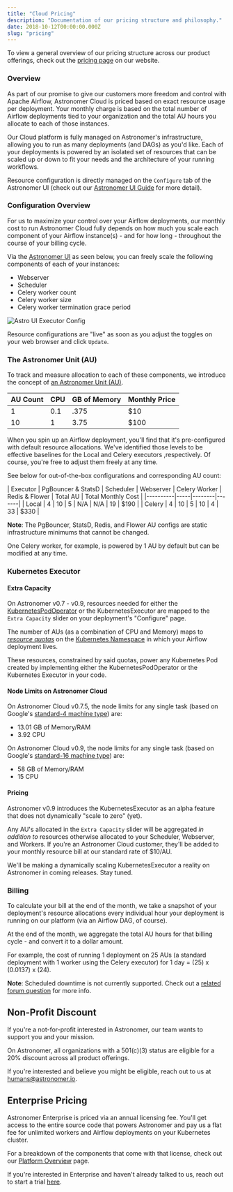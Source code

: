 ```yaml
---
title: "Cloud Pricing"
description: "Documentation of our pricing structure and philosophy."
date: 2018-10-12T00:00:00.000Z
slug: "pricing"
---
```


To view a general overview of our pricing structure across our product offerings, check out the [pricing page](https://www.astronomer.io/pricing/) on our website.

### Overview

As part of our promise to give our customers more freedom and control with Apache Airflow, Astronomer Cloud is priced based on exact resource usage per deployment. Your monthly charge is based on the total number of Airflow deployments tied to your organization and the total AU hours you allocate to each of those instances.

Our Cloud platform is fully managed on Astronomer's infrastructure, allowing you to run as many deployments (and DAGs) as you'd like. Each of your deployments is powered by an isolated set of resources that can be scaled up or down to fit your needs and the architecture of your running workflows.

Resource configuration is directly managed on the `Configure` tab of the Astronomer UI (check out our [Astronomer UI Guide](https://www.astronomer.io/docs/airflow-deployments/) for more detail).

### Configuration Overview

For us to maximize your control over your Airflow deployments, our monthly cost to run Astronomer Cloud fully depends on how much you scale each component of your Airflow instance(s) - and for how long - throughout the course of your billing cycle.

Via the [Astronomer UI](https://app.astronomer.cloud/login) as seen below, you can freely scale the following components of each of your instances:

- Webserver
- Scheduler
- Celery worker count
- Celery worker size
- Celery worker termination grace period

![Astro UI Executor Config](https://assets2.astronomer.io/main/docs/astronomer-ui/Astro-UI-Executor.png)

Resource configurations are "live" as soon as you adjust the toggles on your web browser and click `Update`.

### The Astronomer Unit (AU)

To track and measure allocation to each of these components, we introduce the concept of [an Astronomer Unit (AU)](https://github.com/astronomer/houston-api/blob/193183be40df7e00261c3bf4941caf80e5d874a4/config/default.yaml#L317).

| AU Count | CPU | GB of Memory | Monthly Price |
|----------|-----|--------|-------|
| 1 | 0.1 | .375 | $10 |
| 10 | 1 | 3.75 | $100


When you spin up an Airflow deployment, you'll find that it's pre-configured with default resource allocations. We've identified those levels to be effective baselines for the Local and Celery executors ,respectively. Of course, you're free to adjust them freely at any time.

See below for out-of-the-box configurations and corresponding AU count:

| Executor | PgBouncer & StatsD | Scheduler | Webserver | Celery Worker | Redis & Flower | Total AU | Total Monthly Cost |
|----------|-----|--------|-------|
| Local | 4 | 10 | 5 | N/A | N/A | 19 | $190 |
| Celery | 4 | 10 | 5 | 10 | 4 | 33 | $330 |

**Note**: The PgBouncer, StatsD, Redis, and Flower AU configs are static infrastructure minimums that cannot be changed.

One Celery worker, for example, is powered by 1 AU by default but can be modified at any time.

### Kubernetes Executor

#### Extra Capacity

On Astronomer v0.7 - v0.9, resources needed for either the [KubernetesPodOperator](https://www.astronomer.io/docs/kubepodoperator/) or the KubernetesExecutor are mapped to the `Extra Capacity` slider on your deployment's "Configure" page.

The number of AUs (as a combination of CPU and Memory) maps to [*resource quotas*](https://kubernetes.io/docs/concepts/policy/resource-quotas/) on the [Kubernetes Namespace](https://kubernetes.io/docs/concepts/overview/working-with-objects/namespaces/) in which your Airflow deployment lives.

These resources, constrained by said quotas, power any Kubernetes Pod created by implementing either the KubernetesPodOperator or the Kubernetes Executor in your code.

#### Node Limits on Astronomer Cloud

On Astronomer Cloud v0.7.5, the node limits for any single task (based on Google's [standard-4 machine type](https://cloud.google.com/compute/docs/machine-types)) are:

- 13.01 GB of Memory/RAM
- 3.92 CPU

On Astronomer Cloud v0.9, the node limits for any single task (based on Google's [standard-16 machine type](https://cloud.google.com/compute/docs/machine-types)) are:

- 58 GB of Memory/RAM
- 15 CPU

#### Pricing

Astronomer v0.9 introduces the KubernetesExecutor as an alpha feature that does not dynamically "scale to zero" (yet).

Any AU's allocated in the `Extra Capacity` slider will be aggregated *in addition to* resources otherwise allocated to your Scheduler, Webserver, and Workers. If you're an Astronomer Cloud customer, they'll be added to your monthly resource bill at our standard rate of $10/AU.

We'll be making a dynamically scaling KubernetesExecutor a reality on Astronomer in coming releases. Stay tuned.

### Billing

To calculate your bill at the end of the month, we take a snapshot of your deployment's resource allocations every individual hour your deployment is running on our platform (via an Airflow DAG, of course).

At the end of the month, we aggregate the total AU hours for that billing cycle - and convert it to a dollar amount.

For example, the cost of running 1 deployment on 25 AUs (a standard deployment with 1 worker using the Celery executor) for 1 day = (25) x (0.0137) x (24).

**Note**: Scheduled downtime is not currently supported. Check out a [related forum question](https://forum.astronomer.io/t/can-i-have-scheduled-downtime/35) for more info.

## Non-Profit Discount

If you're a not-for-profit interested in Astronomer, our team wants to support you and your mission.

On Astronomer, all organizations with a 501(c)(3) status are eligible for a 20% discount across all product offerings.

If you're interested and believe you might be eligible, reach out to us at humans@astronomer.io.

## Enterprise Pricing

Astronomer Enterprise is priced via an annual licensing fee. You'll get access to the entire source code that powers Astronomer and pay us a flat fee for unlimited workers and Airflow deployments on your Kubernetes cluster.

For a breakdown of the components that come with that license, check out our [Platform Overview](https://www.astronomer.io/docs/overview/) page.

If you're interested in Enterprise and haven't already talked to us, reach out to start a trial [here](https://www.astronomer.io/enterprise/#request).